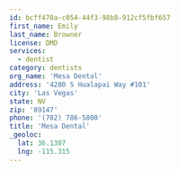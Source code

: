 ```yaml
---
id: bcff470a-c054-44f3-98b8-912cf5fbf657
first_name: Emily
last_name: Browner
license: DMD
services:
  - dentist
category: dentists
org_name: 'Mesa Dental'
address: '4280 S Hualapai Way #101'
city: 'Las Vegas'
state: NV
zip: '89147'
phone: '(702) 786-5800'
title: 'Mesa Dental'
_geoloc:
  lat: 36.1307
  lng: -115.315
---
```


